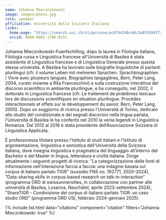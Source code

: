 ```yaml
---
name: Johanna Miecznikowski
image: images/photo.jpg
role: speaker
affiliation: Università della Svizzera Italiana
links:
  home-page: "https://search.usi.ch/it/persone/ac8f4424bc40c3a8f9184f72ff606e46/miecznikowski-fuenfschilling-johanna"
  orcid: 0000-0002-1786-8151
---
```


Johanna Miecznikowski-Fuenfschilling, dopo la laurea in Filologia italiana, Filologia russa e Linguistica francese all'Università di Basilea è stata assistente di Linguistica francese e di Linguistica Generale presso questa stessa università. A Basilea ha lavorato sulle biografie linguistiche di parlanti plurilingui (cfr. il volume Leben mit mehreren Sprachen. Sprachbiographien / Vivre avec plusieurs langues. Biographies langagières, Bern, Peter Lang, 2004, curato insieme a Rita Franceschini) e sulla costruzione interattiva del discorso scientifico in ambiente plurilingue, e ha conseguito, nel 2002, il dottorato in Linguistica francese (cfr. Le traitement de problèmes lexicaux lors de discussions scientifiques en situation plurilingue. Procédés interactionnels et effets sur le développement du savoir, Bern, Peter Lang, 2005). Dopo un soggiorno di ricerca presso l'Università di Torino, dedicato allo studio del condizionale e dei segnali discorsivi nella lingua parlata, l'Università di Basilea le ha conferito nel 2010 la venia legendi in Linguistica Romanza. Dal 2012 al 2016 è stata presidente dell’Associazione Svizzera di Linguistica Applicata.

È professoressa titolare presso l'Istituto di studi italiani e l'Istituto di argomentazione, linguistica e semiotica dell'Università della Svizzera italiana, dove insegna linguistica e pragmatica del linguaggio all’interno del Bachelor e del Master in lingua, letteratura e civiltà italiana. Dirige attualmente i seguenti progetti di ricerca: "La categorizzazione delle fonti di informazione nell’interazione faccia a faccia: una indagine basata sul corpus di italiano parlato TIGR" (sussidio FNS no. 192771, 2020-2024),  "Data-sharing skills in corpus-based research on talk-in-interaction" (programma ORD di swissuniversities, in collaborazione con partner alle università di Basilea, Losanna, Neuchâtel, aprile 2023-settembre 2024), "ShareTIGR - Condivisione del corpus di italiano parlato TIGR: un caso studio ORD" (programma ORD USI, febbraio 2024-gennaio 2025).


{% include list.html data="citations" component="citation" filters="Johanna Miecznikowski: true" %}